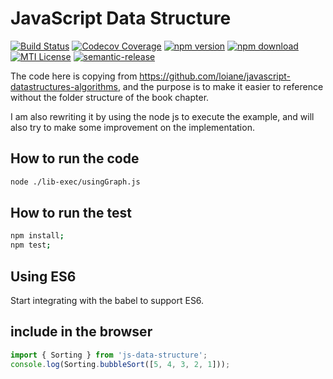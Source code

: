 # JavaScript Data Structure

[![Build Status](https://travis-ci.org/almandsky/js-data-structure.svg?branch=master)](https://travis-ci.org/almandsky/js-data-structure)
[![Codecov Coverage](https://img.shields.io/codecov/c/github/almandsky/js-data-structure.svg)](https://codecov.io/gh/almandsky/js-data-structure)
[![npm version](https://img.shields.io/npm/v/js-data-structure.svg)](https://www.npmjs.com/package/js-data-structure)
[![npm download](https://img.shields.io/npm/dt/js-data-structure.svg)](https://www.npmjs.com/package/js-data-structure)
[![MTI License](https://img.shields.io/npm/l/js-data-structure.svg)](http://opensource.org/licenses/MIT)
[![semantic-release](https://img.shields.io/badge/%20%20%F0%9F%93%A6%F0%9F%9A%80-semantic--release-e10079.svg)](https://github.com/semantic-release/semantic-release)

The code here is copying from https://github.com/loiane/javascript-datastructures-algorithms, and the purpose is to make it easier to reference without the folder structure of the book chapter.

I am also rewriting it by using the node js to execute the example, and will also try to make some improvement on the implementation.

## How to run the code

```bash
node ./lib-exec/usingGraph.js
```

## How to run the test

```bash
npm install;
npm test;
```

## Using ES6

Start integrating with the babel to support ES6.

## include in the browser

```javascript
import { Sorting } from 'js-data-structure';
console.log(Sorting.bubbleSort([5, 4, 3, 2, 1]));

```